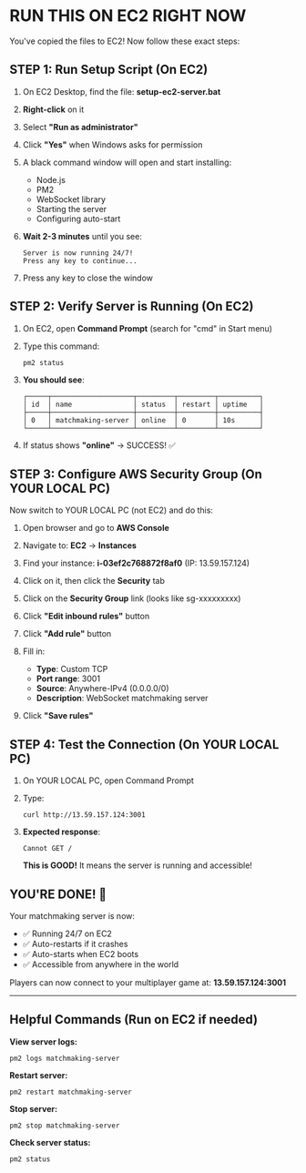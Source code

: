 # RUN THIS ON EC2 RIGHT NOW

You've copied the files to EC2! Now follow these exact steps:

## STEP 1: Run Setup Script (On EC2)

1. On EC2 Desktop, find the file: **setup-ec2-server.bat**

2. **Right-click** on it

3. Select **"Run as administrator"**

4. Click **"Yes"** when Windows asks for permission

5. A black command window will open and start installing:
   - Node.js
   - PM2 
   - WebSocket library
   - Starting the server
   - Configuring auto-start

6. **Wait 2-3 minutes** until you see:
   ```
   Server is now running 24/7!
   Press any key to continue...
   ```

7. Press any key to close the window

## STEP 2: Verify Server is Running (On EC2)

1. On EC2, open **Command Prompt** (search for "cmd" in Start menu)

2. Type this command:
   ```
   pm2 status
   ```

3. **You should see**:
   ```
   ┌─────┬────────────────────┬─────────┬─────────┬──────────┐
   │ id  │ name               │ status  │ restart │ uptime   │
   ├─────┼────────────────────┼─────────┼─────────┼──────────┤
   │ 0   │ matchmaking-server │ online  │ 0       │ 10s      │
   └─────┴────────────────────┴─────────┴─────────┴──────────┘
   ```

4. If status shows **"online"** → SUCCESS! ✅

## STEP 3: Configure AWS Security Group (On YOUR LOCAL PC)

Now switch to YOUR LOCAL PC (not EC2) and do this:

1. Open browser and go to **AWS Console**

2. Navigate to: **EC2** → **Instances**

3. Find your instance: **i-03ef2c768872f8af0** (IP: 13.59.157.124)

4. Click on it, then click the **Security** tab

5. Click on the **Security Group** link (looks like sg-xxxxxxxxx)

6. Click **"Edit inbound rules"** button

7. Click **"Add rule"** button

8. Fill in:
   - **Type**: Custom TCP
   - **Port range**: 3001
   - **Source**: Anywhere-IPv4 (0.0.0.0/0)
   - **Description**: WebSocket matchmaking server

9. Click **"Save rules"**

## STEP 4: Test the Connection (On YOUR LOCAL PC)

1. On YOUR LOCAL PC, open Command Prompt

2. Type:
   ```
   curl http://13.59.157.124:3001
   ```

3. **Expected response**:
   ```
   Cannot GET /
   ```
   
   **This is GOOD!** It means the server is running and accessible!

## YOU'RE DONE! 🎉

Your matchmaking server is now:
- ✅ Running 24/7 on EC2
- ✅ Auto-restarts if it crashes
- ✅ Auto-starts when EC2 boots
- ✅ Accessible from anywhere in the world

Players can now connect to your multiplayer game at: **13.59.157.124:3001**

---

## Helpful Commands (Run on EC2 if needed)

**View server logs:**
```
pm2 logs matchmaking-server
```

**Restart server:**
```
pm2 restart matchmaking-server
```

**Stop server:**
```
pm2 stop matchmaking-server
```

**Check server status:**
```
pm2 status
